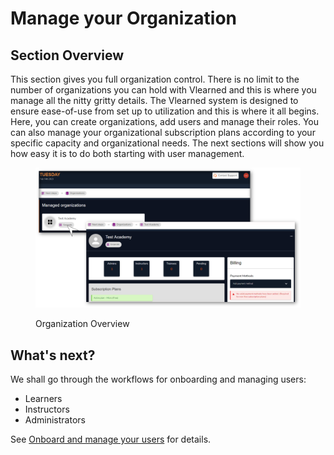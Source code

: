 # Manage your Organization

## Section Overview

This section gives you full organization control. There is no limit to the number of organizations you can hold with Vlearned and this is where you manage all the nitty gritty details. The Vlearned system is designed to ensure ease-of-use from set up to utilization and this is where it all begins. Here, you can create organizations, add users and manage their roles. You can also  manage your organizational subscription plans according to your specific capacity and organizational needs. The next sections will show you how easy it is to do both starting with user management.



<figure><img src="../../../../.gitbook/assets/mo1.png" alt=""><figcaption><p>Organization Overview</p></figcaption></figure>



## **What's next?**

We shall go through the workflows for onboarding and managing users:

* Learners
* Instructors&#x20;
* Administrators

See [Onboard and manage your users](onboard-and-manage-your-users.md) for details.
